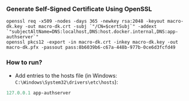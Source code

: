 ### Generate Self-Signed Certificate Using OpenSSL

```
openssl req -x509 -nodes -days 365 -newkey rsa:2048 -keyout macro-dk.key -out macro-dk.crt -subj `"/CN=$certSubj`" -addext `"subjectAltName=DNS:localhost,DNS:host.docker.internal,DNS:app-authserver`"
openssl pkcs12 -export -in macro-dk.crt -inkey macro-dk.key -out macro-dk.pfx -passout pass:8b6039b6-c67a-448b-977b-0ce6d3fcfd49
```

### How to run?

* Add entries to the hosts file (in Windows: `C:\Windows\System32\drivers\etc\hosts`):

````powershell
127.0.0.1 app-authserver
````
